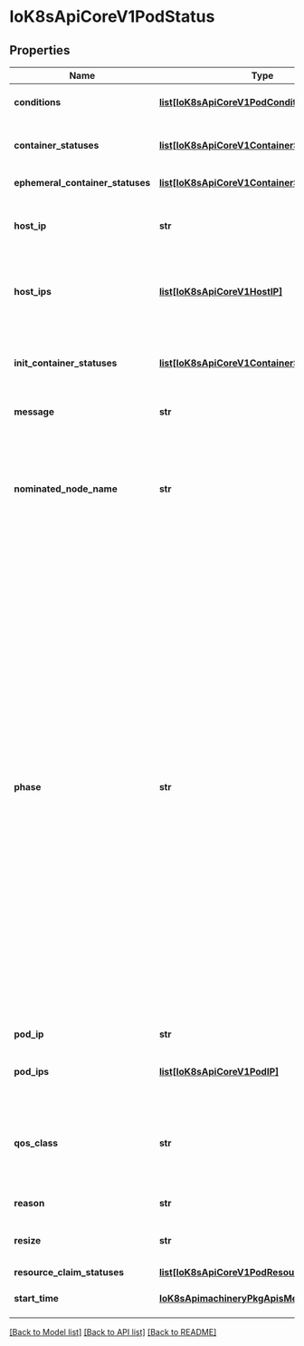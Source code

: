 # IoK8sApiCoreV1PodStatus

## Properties
Name | Type | Description | Notes
------------ | ------------- | ------------- | -------------
**conditions** | [**list[IoK8sApiCoreV1PodCondition]**](IoK8sApiCoreV1PodCondition.md) | Current service state of pod. More info: https://kubernetes.io/docs/concepts/workloads/pods/pod-lifecycle#pod-conditions | [optional] 
**container_statuses** | [**list[IoK8sApiCoreV1ContainerStatus]**](IoK8sApiCoreV1ContainerStatus.md) | The list has one entry per container in the manifest. More info: https://kubernetes.io/docs/concepts/workloads/pods/pod-lifecycle#pod-and-container-status | [optional] 
**ephemeral_container_statuses** | [**list[IoK8sApiCoreV1ContainerStatus]**](IoK8sApiCoreV1ContainerStatus.md) | Status for any ephemeral containers that have run in this pod. | [optional] 
**host_ip** | **str** | hostIP holds the IP address of the host to which the pod is assigned. Empty if the pod has not started yet. A pod can be assigned to a node that has a problem in kubelet which in turns mean that HostIP will not be updated even if there is a node is assigned to pod | [optional] 
**host_ips** | [**list[IoK8sApiCoreV1HostIP]**](IoK8sApiCoreV1HostIP.md) | hostIPs holds the IP addresses allocated to the host. If this field is specified, the first entry must match the hostIP field. This list is empty if the pod has not started yet. A pod can be assigned to a node that has a problem in kubelet which in turns means that HostIPs will not be updated even if there is a node is assigned to this pod. | [optional] 
**init_container_statuses** | [**list[IoK8sApiCoreV1ContainerStatus]**](IoK8sApiCoreV1ContainerStatus.md) | The list has one entry per init container in the manifest. The most recent successful init container will have ready &#x3D; true, the most recently started container will have startTime set. More info: https://kubernetes.io/docs/concepts/workloads/pods/pod-lifecycle#pod-and-container-status | [optional] 
**message** | **str** | A human readable message indicating details about why the pod is in this condition. | [optional] 
**nominated_node_name** | **str** | nominatedNodeName is set only when this pod preempts other pods on the node, but it cannot be scheduled right away as preemption victims receive their graceful termination periods. This field does not guarantee that the pod will be scheduled on this node. Scheduler may decide to place the pod elsewhere if other nodes become available sooner. Scheduler may also decide to give the resources on this node to a higher priority pod that is created after preemption. As a result, this field may be different than PodSpec.nodeName when the pod is scheduled. | [optional] 
**phase** | **str** | The phase of a Pod is a simple, high-level summary of where the Pod is in its lifecycle. The conditions array, the reason and message fields, and the individual container status arrays contain more detail about the pod&#39;s status. There are five possible phase values:  Pending: The pod has been accepted by the Kubernetes system, but one or more of the container images has not been created. This includes time before being scheduled as well as time spent downloading images over the network, which could take a while. Running: The pod has been bound to a node, and all of the containers have been created. At least one container is still running, or is in the process of starting or restarting. Succeeded: All containers in the pod have terminated in success, and will not be restarted. Failed: All containers in the pod have terminated, and at least one container has terminated in failure. The container either exited with non-zero status or was terminated by the system. Unknown: For some reason the state of the pod could not be obtained, typically due to an error in communicating with the host of the pod.  More info: https://kubernetes.io/docs/concepts/workloads/pods/pod-lifecycle#pod-phase  Possible enum values:  - &#x60;\&quot;Failed\&quot;&#x60; means that all containers in the pod have terminated, and at least one container has terminated in a failure (exited with a non-zero exit code or was stopped by the system).  - &#x60;\&quot;Pending\&quot;&#x60; means the pod has been accepted by the system, but one or more of the containers has not been started. This includes time before being bound to a node, as well as time spent pulling images onto the host.  - &#x60;\&quot;Running\&quot;&#x60; means the pod has been bound to a node and all of the containers have been started. At least one container is still running or is in the process of being restarted.  - &#x60;\&quot;Succeeded\&quot;&#x60; means that all containers in the pod have voluntarily terminated with a container exit code of 0, and the system is not going to restart any of these containers.  - &#x60;\&quot;Unknown\&quot;&#x60; means that for some reason the state of the pod could not be obtained, typically due to an error in communicating with the host of the pod. Deprecated: It isn&#39;t being set since 2015 (74da3b14b0c0f658b3bb8d2def5094686d0e9095) | [optional] 
**pod_ip** | **str** | podIP address allocated to the pod. Routable at least within the cluster. Empty if not yet allocated. | [optional] 
**pod_ips** | [**list[IoK8sApiCoreV1PodIP]**](IoK8sApiCoreV1PodIP.md) | podIPs holds the IP addresses allocated to the pod. If this field is specified, the 0th entry must match the podIP field. Pods may be allocated at most 1 value for each of IPv4 and IPv6. This list is empty if no IPs have been allocated yet. | [optional] 
**qos_class** | **str** | The Quality of Service (QOS) classification assigned to the pod based on resource requirements See PodQOSClass type for available QOS classes More info: https://kubernetes.io/docs/concepts/workloads/pods/pod-qos/#quality-of-service-classes  Possible enum values:  - &#x60;\&quot;BestEffort\&quot;&#x60; is the BestEffort qos class.  - &#x60;\&quot;Burstable\&quot;&#x60; is the Burstable qos class.  - &#x60;\&quot;Guaranteed\&quot;&#x60; is the Guaranteed qos class. | [optional] 
**reason** | **str** | A brief CamelCase message indicating details about why the pod is in this state. e.g. &#39;Evicted&#39; | [optional] 
**resize** | **str** | Status of resources resize desired for pod&#39;s containers. It is empty if no resources resize is pending. Any changes to container resources will automatically set this to \&quot;Proposed\&quot; | [optional] 
**resource_claim_statuses** | [**list[IoK8sApiCoreV1PodResourceClaimStatus]**](IoK8sApiCoreV1PodResourceClaimStatus.md) | Status of resource claims. | [optional] 
**start_time** | [**IoK8sApimachineryPkgApisMetaV1Time**](IoK8sApimachineryPkgApisMetaV1Time.md) | RFC 3339 date and time at which the object was acknowledged by the Kubelet. This is before the Kubelet pulled the container image(s) for the pod. | [optional] 

[[Back to Model list]](../README.md#documentation-for-models) [[Back to API list]](../README.md#documentation-for-api-endpoints) [[Back to README]](../README.md)


